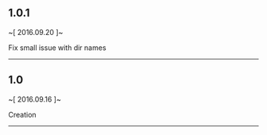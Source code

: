 ## 1.0.1

~[ 2016.09.20 ]~

Fix small issue with dir names

------

## 1.0  

~[ 2016.09.16 ]~  

Creation

------
